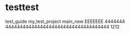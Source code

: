 # testtest
test_guide
my_test_project
main_new
EEEEEEE
4444444
444444444444444444444444444444444444
1212

